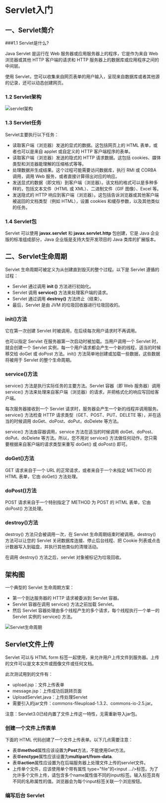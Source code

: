 # Servlet入门

## 一、Servlet简介

###1.1 Servlet是什么?

Java Servlet 是运行在 Web 服务器或应用服务器上的程序，它是作为来自 Web 浏览器或其他 HTTP 客户端的请求和 HTTP 服务器上的数据库或应用程序之间的中间层。

使用 Servlet，您可以收集来自网页表单的用户输入，呈现来自数据库或者其他源的记录，还可以动态创建网页。

### 1.2 Servlet架构

![servlet架构](D:\programmer\前端\servlet入门\servlet架构.jpg)

### 1.3 Servlet任务

Servlet主要执行以下任务：

*   读取客户端（浏览器）发送的显式的数据。这包括网页上的 HTML 表单，或者也可以是来自 applet 或自定义的 HTTP 客户端程序的表单。
*   读取客户端（浏览器）发送的隐式的 HTTP 请求数据。这包括 cookies、媒体类型和浏览器能理解的压缩格式等等。
*   处理数据并生成结果。这个过程可能需要访问数据库，执行 RMI 或 CORBA 调用，调用 Web 服务，或者直接计算得出对应的响应。
*   发送显式的数据（即文档）到客户端（浏览器）。该文档的格式可以是多种多样的，包括文本文件（HTML 或 XML）、二进制文件（GIF 图像）、Excel 等。
*   发送隐式的 HTTP 响应到客户端（浏览器）。这包括告诉浏览器或其他客户端被返回的文档类型（例如 HTML），设置 cookies 和缓存参数，以及其他类似的任务。

### 1.4 Servlet包

Servlet 可以使用 **javax.servlet** 和 **javax.servlet.http** 包创建，它是 Java 企业版的标准组成部分，Java 企业版是支持大型开发项目的 Java 类库的扩展版本。

## 二、Servlet生命周期

Servlet 生命周期可被定义为从创建直到毁灭的整个过程。以下是 Servlet 遵循的过程：

*   Servlet 通过调用 **init ()** 方法进行初始化。
*   Servlet 调用 **service()** 方法来处理客户端的请求。
*   Servlet 通过调用 **destroy()** 方法终止（结束）。
*   最后，Servlet 是由 JVM 的垃圾回收器进行垃圾回收的。

### init()方法

它在第一次创建 Servlet 时被调用，在后续每次用户请求时不再调用。

也可以指定 Servlet 在服务器第一次启动时被加载。当用户调用一个 Servlet 时，就会创建一个 Servlet 实例，每一个用户请求都会产生一个新的线程，适当的时候移交给 doGet 或 doPost 方法。init() 方法简单地创建或加载一些数据，这些数据将被用于 Servlet 的整个生命周期。

### service()方法

service() 方法是执行实际任务的主要方法。Servlet 容器（即 Web 服务器）调用 service() 方法来处理来自客户端（浏览器）的请求，并把格式化的响应写回给客户端。

每次服务器接收到一个 Servlet 请求时，服务器会产生一个新的线程并调用服务。service() 方法检查 HTTP 请求类型（GET、POST、PUT、DELETE 等），并在适当的时候调用 doGet、doPost、doPut，doDelete 等方法。

service() 方法由容器调用，service 方法在适当的时候调用 doGet、doPost、doPut、doDelete 等方法。所以，您不用对 service() 方法做任何动作，您只需要根据来自客户端的请求类型来重写 doGet() 或 doPost() 即可。

### doGet()方法

GET 请求来自于一个 URL 的正常请求，或者来自于一个未指定 METHOD 的 HTML 表单，它由 doGet() 方法处理。

### doPost()方法

POST 请求来自于一个特别指定了 METHOD 为 POST 的 HTML 表单，它由 doPost() 方法处理。

### destroy()方法

destroy() 方法只会被调用一次，在 Servlet 生命周期结束时被调用。destroy() 方法可以让您的 Servlet 关闭数据库连接、停止后台线程、把 Cookie 列表或点击计数器写入到磁盘，并执行其他类似的清理活动。

在调用 destroy() 方法之后，servlet 对象被标记为垃圾回收。

## 架构图

一个典型的 Servlet 生命周期方案：

*   第一个到达服务器的 HTTP 请求被委派到 Servlet 容器。
*   Servlet 容器在调用 service() 方法之前加载 Servlet。
*   然后 Servlet 容器处理由多个线程产生的多个请求，每个线程执行一个单一的 Servlet 实例的 service() 方法。

![Servlet生命周期](D:\programmer\前端\servlet入门\Servlet生命周期.jpg)

## Servlet文件上传

Servlet 可以与 HTML form 标签一起使用，来允许用户上传文件到服务器。上传的文件可以是文本文件或图像文件或任何文档。

此次测试用到的文件有：

*   upload.jsp：文件上传表单
*   message.jsp：上传成功后跳转页面
*   UploadServlet.java：上传处理Servlet
*   需要引入的jar文件：commons-fileupload-1.3.2、commons-io-2.5.jar。

注意：Servlet3.0已经内置了文件上传这一特性，无需重新导入jar包。

### 创建一个文件上传表单

下面的 HTML 代码创建了一个文件上传表单。以下几点需要注意：

*   表单**method**属性应该设置为**Post**方法，不能使用Get方法。
*   表单**enctype**属性应该设置为**multipart/from-data**.
*   表单**action**属性应设置为在后端服务器上处理文件上传的servlet文件。
*   上传单个文件，应该使用单个带有属性 type="file"的\<input .../>标签。为了允许多个文件上传，请包含多个name属性值不同的input标签。输入标签具有不同的名称属性的值。浏览器会为每个input标签关联一个浏览按钮。

### 编写后台 Servlet



